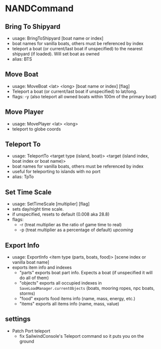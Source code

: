 # NANDCommand

## Bring To Shipyard 
- usage: BringToShipyard [boat name or index]
- boat names for vanilla boats, others must be referenced by index
- teleport a boat (or current/last boat if unspecified) to the nearest shipyard (if loaded). Will set boat as owned
- alias: BTS
## Move Boat
- usage: MoveBoat \<lat> \<long> [boat name or index] [flag]
- Teleport a boat (or current/last boat if unspecified) to lat/long.
- flags: -y (also teleport all owned boats within 100m of the primary boat)
## Move Player
- usage: MovePlayer \<lat> \<long>
- teleport to globe coords
## Teleport To
- usage: TeleportTo \<target type (island, boat)> \<target (island index, boat index or boat name)>
- boat names for vanilla boats, others must be referenced by index
- useful for teleporting to islands with no port
- alias: TpTo
## Set Time Scale
- usage: SetTimeScale [multiplier] [flag]
- sets day/night time scale.
- if unspecified, resets to default (0.008 aka 28.8)
- flags:
  - \-r (treat multiplier as the ratio of game time to real)
  - \-p (treat multiplier as a percentage of default) *upcoming*
## Export Info
- usage: ExportInfo \<item type (parts, boats, food)> [scene index or vanilla boat name]
- exports item info and indexes
  - "parts" exports boat part info. Expects a boat (if unspecified it will do all of them)
  - "objects" exports all occupied indexes in `SaveLoadManager.currentObjects` (boats, mooring ropes, npc boats, storms)
  - "food" exports food items info (name, mass, energy, etc.)
  - "items" exports all items info (name, mass, value)
## settings
- Patch Port teleport
  - fix SailwindConsole's Teleport command so it puts you on the ground
